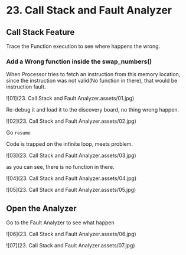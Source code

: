 # 23. Call Stack and Fault Analyzer



## Call Stack Feature

Trace the Function execution to see where happens the wrong.

### Add a Wrong function inside the swap_numbers()

When Processor tries to fetch an instruction from this memory location, since the instruction was not valid(No function in there), that would be instruction fault.

![01](23. Call Stack and Fault Analyzer.assets/01.jpg)

Re-debug it and load it to the discovery board, no thing wrong happen.

![02](23. Call Stack and Fault Analyzer.assets/02.jpg)

Go `resume`

Code is trapped on the infinite loop, meets problem.

![03](23. Call Stack and Fault Analyzer.assets/03.jpg)

as you can see, there is no function in there.

![04](23. Call Stack and Fault Analyzer.assets/04.jpg)

![05](23. Call Stack and Fault Analyzer.assets/05.jpg)

## Open the Analyzer

Go to the Fault Analyzer to see what happen

![06](23. Call Stack and Fault Analyzer.assets/06.jpg)

![07](23. Call Stack and Fault Analyzer.assets/07.jpg)